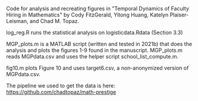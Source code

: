 Code for analysis and recreating figures in "Temporal Dynamics of Faculty Hiring in Mathematics" by Cody FitzGerald, Yitong Huang, Katelyn Plaiser-Leisman, and Chad M. Topaz. 

log_reg.R runs the statistical analysis on logisticdata.Rdata (Section 3.3)

MGP_plots.m is a MATLAB script (written and tested in 2021b) that does the analysis and 
plots the figures 1-9 found in the manuscript. MGP_plots.m reads MGPdata.csv and uses the helper script school_list_compute.m. 

fig10.m plots Figure 10 and uses target6.csv, a non-anonymized version of MGPdata.csv.

The pipeline we used to get the data is here: 
https://github.com/chadtopaz/math-prestige




